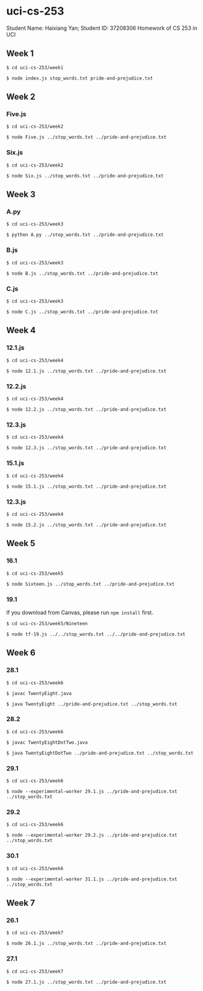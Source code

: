 # uci-cs-253

Student Name: Haixiang Yan;
Student ID: 37208306
Homework of CS 253 in UCI

## Week 1

```
$ cd uci-cs-253/week1

$ node index.js stop_words.txt pride-and-prejudice.txt
```

## Week 2

### Five.js

```
$ cd uci-cs-253/week2

$ node Five.js ../stop_words.txt ../pride-and-prejudice.txt
```

### Six.js

```
$ cd uci-cs-253/week2

$ node Six.js ../stop_words.txt ../pride-and-prejudice.txt
```

## Week 3

### A.py

```
$ cd uci-cs-253/week3

$ python A.py ../stop_words.txt ../pride-and-prejudice.txt
```

### B.js

```
$ cd uci-cs-253/week3

$ node B.js ../stop_words.txt ../pride-and-prejudice.txt
```

### C.js

```
$ cd uci-cs-253/week3

$ node C.js ../stop_words.txt ../pride-and-prejudice.txt
```

## Week 4

### 12.1.js

```
$ cd uci-cs-253/week4

$ node 12.1.js ../stop_words.txt ../pride-and-prejudice.txt
```

### 12.2.js

```
$ cd uci-cs-253/week4

$ node 12.2.js ../stop_words.txt ../pride-and-prejudice.txt
```

### 12.3.js

```
$ cd uci-cs-253/week4

$ node 12.3.js ../stop_words.txt ../pride-and-prejudice.txt
```

### 15.1.js

```
$ cd uci-cs-253/week4

$ node 15.1.js ../stop_words.txt ../pride-and-prejudice.txt
```

### 12.3.js

```
$ cd uci-cs-253/week4

$ node 15.2.js ../stop_words.txt ../pride-and-prejudice.txt
```

## Week 5

### 16.1
```
$ cd uci-cs-253/week5

$ node Sixteen.js ../stop_words.txt ../pride-and-prejudice.txt
```

### 19.1
If you download from Canvas, please run `npm install` first.

```
$ cd uci-cs-253/week5/Nineteen

$ node tf-19.js ../../stop_words.txt ../../pride-and-prejudice.txt
```

## Week 6

### 28.1

```
$ cd uci-cs-253/week6

$ javac TwentyEight.java

$ java TwentyEight ../pride-and-prejudice.txt ../stop_words.txt
```

### 28.2

```
$ cd uci-cs-253/week6

$ javac TwentyEightDotTwo.java

$ java TwentyEightDotTwo ../pride-and-prejudice.txt ../stop_words.txt
```

### 29.1

```
$ cd uci-cs-253/week6

$ node --experimental-worker 29.1.js ../pride-and-prejudice.txt ../stop_words.txt
```

### 29.2

```
$ cd uci-cs-253/week6

$ node --experimental-worker 29.2.js ../pride-and-prejudice.txt ../stop_words.txt
```

### 30.1

```
$ cd uci-cs-253/week6

$ node --experimental-worker 31.1.js ../pride-and-prejudice.txt ../stop_words.txt
```

## Week 7
### 26.1
```
$ cd uci-cs-253/week7

$ node 26.1.js ../stop_words.txt ../pride-and-prejudice.txt
```

### 27.1
```
$ cd uci-cs-253/week7

$ node 27.1.js ../stop_words.txt ../pride-and-prejudice.txt
```
